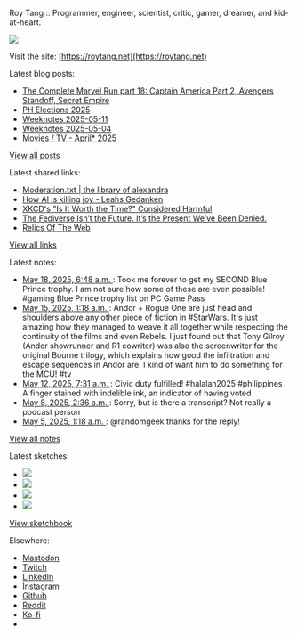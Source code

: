 Roy Tang :: Programmer, engineer, scientist, critic, gamer, dreamer, and kid-at-heart.

![](https://roytang.net/static/img/profile.jpg)

Visit the site: [https://roytang.net](https://roytang.net)

Latest blog posts:

- [The Complete Marvel Run part 18: Captain America Part 2, Avengers Standoff, Secret Empire](https://roytang.net/2025/05/cmr-cap2/)
- [PH Elections 2025](https://roytang.net/2025/05/elections-2025/)
- [Weeknotes 2025-05-11](https://roytang.net/2025/05/weeknotes-05-11/)
- [Weeknotes 2025-05-04](https://roytang.net/2025/05/weeknotes-05-04/)
- [Movies / TV - April* 2025](https://roytang.net/2025/05/movies-tv-april-2025/)

[View all posts](https://roytang.net/blog)

Latest shared links:

- [Moderation.txt | the library of alexandra](https://roytang.net/2025/05/25aea3c751b5ac83319916210667b6a0/)
- [How AI is killing joy - Leahs Gedanken](https://roytang.net/2025/05/616d40ea4819ce54482f2e0be6ea1747/)
- [XKCD&#x27;s &quot;Is It Worth the Time?&quot; Considered Harmful](https://roytang.net/2025/05/e4f39e9fda4976259881104f0b647b75/)
- [The Fediverse Isn’t the Future. It’s the Present We’ve Been Denied.](https://roytang.net/2025/05/108cc7d84789dcd2b587fa1bdf7a5044/)
- [Relics Of The Web](https://roytang.net/2025/05/3c92a5791cfe5c3b23d710562283baa5/)

[View all links](https://roytang.net/links)

Latest notes:

- [May 18, 2025, 6:48 a.m. ](https://roytang.net/2025/05/114525608715626976/): Took me forever to get my SECOND Blue Prince trophy. I am not sure how some of these are even possible! #gaming Blue Prince trophy list on PC Game Pass
- [May 15, 2025, 1:18 a.m. ](https://roytang.net/2025/05/114507324383988787/): Andor + Rogue One are just head and shoulders above any other piece of fiction in #StarWars. It&#x27;s just amazing how they managed to weave it all together while respecting the continuity of the films and even Rebels. I just found out that Tony Gilroy (Andor showrunner and R1 cowriter) was also the screenwriter for the original Bourne trilogy, which explains how good the infiltration and escape sequences in Andor are. I kind of want him to do something for the MCU! #tv
- [May 12, 2025, 7:31 a.m. ](https://roytang.net/2025/05/114491803741465724/): Civic duty fulfilled! #halalan2025 #philippines A finger stained with indelible ink, an indicator of having voted
- [May 8, 2025, 2:36 a.m. ](https://roytang.net/2025/05/mr407cd/): Sorry, but is there a transcript? Not really a podcast person
- [May 5, 2025, 1:18 a.m. ](https://roytang.net/2025/05/114450699480901103/): @randomgeek thanks for the reply!

[View all notes](https://roytang.net/notes)

Latest sketches:


- ![](https://roytang.net/media/cache/32/e6/32e6bccc49e8369f7e33d4b393e24821.jpg)
- ![](https://roytang.net/media/cache/6d/bb/6dbb65d9198fe1692eed00385ef079c4.jpg)
- ![](https://roytang.net/media/cache/55/78/5578c142afd534e31f9723865e041b14.jpg)
- ![](https://roytang.net/media/cache/ab/48/ab48f5f9b0480e3f07e72a0a6795f014.jpg)

[View sketchbook](https://roytang.net/albums/sketchbook)


Elsewhere:

- [Mastodon](https://indieweb.social/@roytang)
- [Twitch](https://twitch.tv/twitchyroy)
- [LinkedIn](https://www.linkedin.com/in/roytang)
- [Instagram](https://instagram.com/roytang0400)
- [Github](https://github.com/roytang)
- [Reddit](https://reddit.com/u/hungryroy)
- [Ko-fi](https://ko-fi.com/roytang)
- [](mailto:hello@roytang.net)